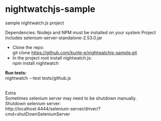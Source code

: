 # nightwatchjs-sample
sample nightwatch.js project

Dependencies: Nodejs and NPM must be installed on your system
Project includes selenium-server-standalone-2.53.0.jar

* Clone the repo:   <br/>git clone https://github.com/kunle-e/nightwatchjs-sample.git
* In the project root install nightwatch.js: <br/>npm install nightwatch

<b>Run tests:</b><br/>
nightwatch --test tests/github.js

<br/>
Extra<br/>
Sometimes selenium server may need to be shutdown manually.<br/>
Shutdown selenium server:<br/>
http://localhost:4444/selenium-server/driver/?cmd=shutDownSeleniumServer
